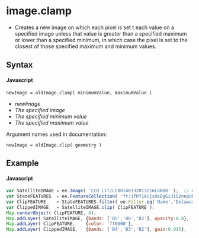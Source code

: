 # image.clamp
- Creates a new image on which each pixel is set t each value on a specified image unless that value is greater than a specified maximum or lower than a specified minimum, in which case the pixel is set to the closest of those specified maximum and minimum values.

## Syntax

#### Javascript
```
newImage = oldImage.clamp( minimumValue, maximumValue )
```

- *newImage*
- *The specified image*
- *The specified minimum value* 
- *The specified maximum value* 

Argument names used in documentation:
```
newImage = oldImage.clip( geometry )
```

## Example

#### Javascript
```javascript
var SatelliteIMAGE = ee.Image( 'LC8_L1T/LC80140332013216LGN00' );  // Delmarva Penninsula
var StateFEATURES  = ee.FeatureCollection( 'ft:1fRY18cjsHzDgGiJiS2nnpUU3v9JPDc2HNaR7Xk8' );
var ClipFEATURE    = StateFEATURES.filter( ee.Filter.eq('Name','Delaware') );
var ClippedIMAGE   = SatelliteIMAGE.clip( ClipFEATURE );
Map.centerObject( ClipFEATURE, 8);
Map.addLayer( SatelliteIMAGE, {bands: ['B5','B6','B2'], opacity:0.8}, 'Whole Scene'   );
Map.addLayer( ClipFEATURE,    {color: 'ff0000'},                      'Clipper'       );
Map.addLayer( ClippedIMAGE,   {bands: ['B4','B3','B2'], gain:0.015},  'Clipped Scene' );
```
